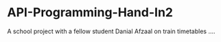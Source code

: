 # API-Programming-Hand-In2
A school project with a fellow student Danial Afzaal on train timetables ....
